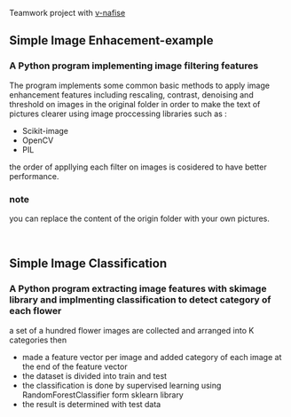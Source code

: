 Teamwork project with [v-nafise](https://github.com/v-nafiseh)

## Simple Image Enhacement-example
### A Python program implementing image filtering features

The program implements some common basic methods to apply image enhancement features including rescaling, contrast, denoising and threshold on images in the original folder in order to make the text of pictures clearer using image proccessing libraries such as :
- Scikit-image
- OpenCV
- PIL

the order of appllying each filter on images is cosidered to have better performance.
<br/>

### note 
you can replace the content of the origin folder with your own pictures. 
<br/>

</br>




## Simple Image Classification
### A Python program extracting image features with skimage library and implmenting classification to detect category of each flower

a set of a hundred flower images are collected and arranged into K categories then 
+ made a feature vector per image and added category of each image at the end of the feature vector
+ the dataset is divided into train and test
+ the classification is done by supervised learning using RandomForestClassifier form sklearn library
+ the result is determined with test data
